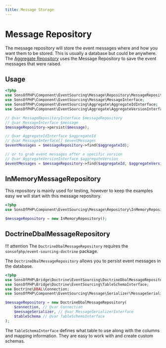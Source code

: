 ```yaml
---
title: Message Storage
---
```


# Message Repository

The message repository will store the event messages where and how you want them
to be stored. This is usually a database but could be anywhere. The [Aggregate
Repository](../../aggregates/storage/index.md) uses the Message Repository to save the event messages that were
raised.

## Usage

```php
<?php
use SonsOfPHP\Component\EventSourcing\Message\Repository\MessageRepositoryInterface;
use SonsOfPHP\Component\EventSourcing\Message\MessageInterface;
use SonsOfPHP\Component\EventSourcing\Aggregate\AggregateIdInterface;
use SonsOfPHP\Component\EventSourcing\Aggregate\AggregateVersionInterface;

// @var MessageRepositoryInterface $messageRepository
// @var MessageInterface $message
$messageRepository->persist($message);

// @var AggregateIdInterface $aggregateId
// @var MessageInterface[] $eventMessages
$eventMessages = $messageRepository->find($aggregateId);

// or to grab event messages after a specific version
// @var AggregateVersionInterface $aggregateVersion
$eventMessages = $messageRepository->find($aggregateId, $aggregateVersion);
```

## InMemoryMessageRepository

This repository is mainly used for testing, however to keep the examples easy we
will start with this message repository.

```php
<?php
use SonsOfPHP\Component\EventSourcing\Message\Repository\InMemoryRepository;

$messageRepository = new InMemoryRepository();
```

## DoctrineDbalMessageRepository

!!! attention
    The `DoctrineDbalMessageRepository` requires the
    `sonsofphp/event-sourcing-doctrine` package.

The `DoctrineDbalMessageRepository` allows you to persist event messages in the
database.

```php
<?php
use SonsOfPHP\Bridge\Doctrine\EventSourcing\DoctrineDbalMessageRepository;
use SonsOfPHP\Bridge\Doctrine\EventSourcing\TableSchemaInterface;
use Doctrine\DBAL\Connection;
use SonsOfPHP\Component\EventSourcing\Message\Serializer\MessageSerializerInterface;

$messageRepository = new DoctrineDbalMessageRepository(
    $connection, // @var Connection
    $messageSerializer, // @var MessageSerializerInterface
    $tableSchema // @var TableSchemaInterface
);
```

The `TableSchemaInterface` defines what table to use along with the columns and
mapping information. They are easy to work with and create custom schemas.
